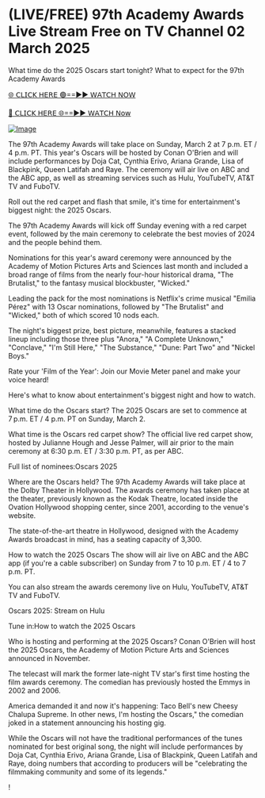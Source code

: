 # (LIVE/FREE) 97th Academy Awards Live Stream Free on TV Channel 02 March 2025


What time do the 2025 Oscars start tonight? What to expect for the 97th Academy Awards

[🌐 𝖢𝖫𝖨𝖢𝖪 𝖧𝖤𝖱𝖤 🟢==►► 𝖶𝖠𝖳𝖢𝖧 𝖭𝖮𝖶](https://aztvl.blogspot.com/2025/03/oscars-2025.html)

[🔴 𝖢𝖫𝖨𝖢𝖪 𝖧𝖤𝖱𝖤 🌐==►► 𝖶𝖠𝖳𝖢𝖧 𝖭𝗈𝗐](https://aztvl.blogspot.com/2025/03/oscars-2025.html)


[![Image](https://github.com/user-attachments/assets/f26e0c2b-1828-4c59-bacb-801503d735eb)](https://aztvl.blogspot.com/2025/03/oscars-2025.html)

The 97th Academy Awards will take place on Sunday, March 2 at 7 p.m. ET / 4 p.m. PT. This year's Oscars will be hosted by Conan O'Brien and will include performances by Doja Cat, Cynthia Erivo, Ariana Grande, Lisa of Blackpink, Queen Latifah and Raye. The ceremony will air live on ABC and the ABC app, as well as streaming services such as Hulu, YouTubeTV, AT&T TV and FuboTV.

Roll out the red carpet and flash that smile, it's time for entertainment's biggest night: the 2025 Oscars.

The 97th Academy Awards will kick off Sunday evening with a red carpet event, followed by the main ceremony to celebrate the best movies of 2024 and the people behind them.

Nominations for this year's award ceremony were announced by the Academy of Motion Pictures Arts and Sciences last month and included a broad range of films from the nearly four-hour historical drama, "The Brutalist," to the fantasy musical blockbuster, "Wicked."

Leading the pack for the most nominations is Netflix's crime musical "Emilia Pérez" with 13 Oscar nominations, followed by "The Brutalist" and "Wicked," both of which scored 10 nods each.

The night's biggest prize, best picture, meanwhile, features a stacked lineup including those three plus "Anora," "A Complete Unknown," "Conclave," "I'm Still Here," "The Substance," "Dune: Part Two" and "Nickel Boys."

Rate your 'Film of the Year': Join our Movie Meter panel and make your voice heard!

Here's what to know about entertainment's biggest night and how to watch.

What time do the Oscars start? The 2025 Oscars are set to commence at 7 p.m. ET / 4 p.m. PT on Sunday, March 2.

What time is the Oscars red carpet show? The official live red carpet show, hosted by Julianne Hough and Jesse Palmer, will air prior to the main ceremony at 6:30 p.m. ET / 3:30 p.m. PT, as per ABC.

Full list of nominees:Oscars 2025

Where are the Oscars held? The 97th Academy Awards will take place at the Dolby Theater in Hollywood. The awards ceremony has taken place at the theater, previously known as the Kodak Theatre, located inside the Ovation Hollywood shopping center, since 2001, according to the venue's website.

The state-of-the-art theatre in Hollywood, designed with the Academy Awards broadcast in mind, has a seating capacity of 3,300.

How to watch the 2025 Oscars The show will air live on ABC and the ABC app (if you're a cable subscriber) on Sunday from 7 to 10 p.m. ET / 4 to 7 p.m. PT.

You can also stream the awards ceremony live on Hulu, YouTubeTV, AT&T TV and FuboTV.

Oscars 2025: Stream on Hulu

Tune in:How to watch the 2025 Oscars

Who is hosting and performing at the 2025 Oscars? Conan O'Brien will host the 2025 Oscars, the Academy of Motion Picture Arts and Sciences announced in November.

The telecast will mark the former late-night TV star's first time hosting the film awards ceremony. The comedian has previously hosted the Emmys in 2002 and 2006.

America demanded it and now it's happening: Taco Bell's new Cheesy Chalupa Supreme. In other news, I'm hosting the Oscars," the comedian joked in a statement announcing his hosting gig.

While the Oscars will not have the traditional performances of the tunes nominated for best original song, the night will include performances by Doja Cat, Cynthia Erivo, Ariana Grande, Lisa of Blackpink, Queen Latifah and Raye, doing numbers that according to producers will be "celebrating the filmmaking community and some of its legends."

!
